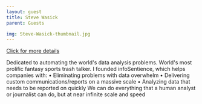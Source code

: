 ```yaml
---
layout: guest
title: Steve Wasick
parent: Guests

img: Steve-Wasick-thumbnail.jpg
---
```




<div class="badge-base LI-profile-badge" data-locale="en_US" data-size="medium" data-theme="light" data-type="VERTICAL" data-vanity="steven-wasick-bb85044b" data-version="v1"><a class="badge-base__link LI-simple-link" href="https://www.linkedin.com/in/steven-wasick-bb85044b?trk=profile-badge">Click for more details</a></div>


Dedicated to automating the world&#39;s data analysis problems. World&#39;s
most prolific fantasy sports trash talker.
I founded infoSentience, which helps companies with:
• Eliminating problems with data overwhelm
• Delivering custom communications/reports on a massive scale
• Analyzing data that needs to be reported on quickly
We can do everything that a human analyst or journalist can do, but
at near infinite scale and speed


